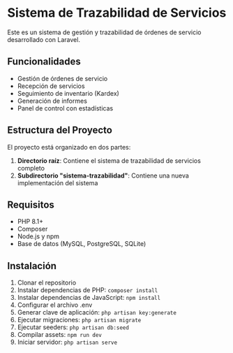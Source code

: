 # Sistema de Trazabilidad de Servicios

Este es un sistema de gestión y trazabilidad de órdenes de servicio desarrollado con Laravel.

## Funcionalidades

- Gestión de órdenes de servicio
- Recepción de servicios
- Seguimiento de inventario (Kardex)
- Generación de informes
- Panel de control con estadísticas

## Estructura del Proyecto

El proyecto está organizado en dos partes:

1. **Directorio raíz**: Contiene el sistema de trazabilidad de servicios completo
2. **Subdirectorio "sistema-trazabilidad"**: Contiene una nueva implementación del sistema

## Requisitos

- PHP 8.1+
- Composer
- Node.js y npm
- Base de datos (MySQL, PostgreSQL, SQLite)

## Instalación

1. Clonar el repositorio
2. Instalar dependencias de PHP: `composer install`
3. Instalar dependencias de JavaScript: `npm install`
4. Configurar el archivo .env
5. Generar clave de aplicación: `php artisan key:generate`
6. Ejecutar migraciones: `php artisan migrate`
7. Ejecutar seeders: `php artisan db:seed`
8. Compilar assets: `npm run dev`
9. Iniciar servidor: `php artisan serve`
